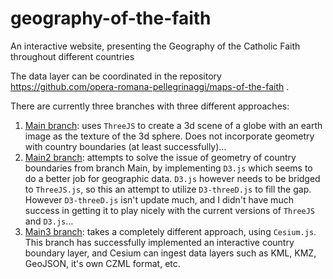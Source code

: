 # geography-of-the-faith
An interactive website, presenting the Geography of the Catholic Faith throughout different countries

The data layer can be coordinated in the repository https://github.com/opera-romana-pellegrinaggi/maps-of-the-faith .

There are currently three branches with three different approaches:

1) [Main branch](https://github.com/opera-romana-pellegrinaggi/geography-of-the-faith/tree/main): uses `ThreeJS` to create a 3d scene of a globe with an earth image as the texture of the 3d sphere. Does not incorporate geometry with country boundaries (at least successfully)...
2) [Main2 branch](https://github.com/opera-romana-pellegrinaggi/geography-of-the-faith/tree/main2): attempts to solve the issue of geometry of country boundaries from branch Main, by implementing `D3.js` which seems to do a better job for geographic data. `D3.js` however needs to be bridged to `ThreeJS.js`, so this an attempt to utilize `D3-threeD.js` to fill the gap. However `D3-threeD.js` isn't update much, and I didn't have much success in getting it to play nicely with the current versions of `ThreeJS` and `D3.js`...
3) [Main3 branch](https://github.com/opera-romana-pellegrinaggi/geography-of-the-faith/tree/main3): takes a completely different approach, using `Cesium.js`. This branch has successfully implemented an interactive country boundary layer, and Cesium can ingest data layers such as KML, KMZ, GeoJSON, it's own CZML format, etc.
